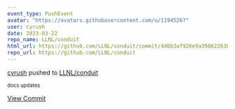 ```yaml
---
event_type: PushEvent
avatar: "https://avatars.githubusercontent.com/u/1194526?"
user: cyrush
date: 2023-03-22
repo_name: LLNL/conduit
html_url: https://github.com/LLNL/conduit/commit/4d8b3af926e9a39862263040b518d88baf0048c8
repo_url: https://github.com/LLNL/conduit
---
```


<a href='https://github.com/cyrush' target='_blank'>cyrush</a> pushed to <a href='https://github.com/LLNL/conduit' target='_blank'>LLNL/conduit</a>

<small>docs updates</small>

<a href='https://github.com/LLNL/conduit/commit/4d8b3af926e9a39862263040b518d88baf0048c8' target='_blank'>View Commit</a>